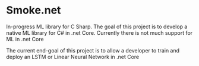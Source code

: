 # Smoke.net
In-progress ML library for C Sharp. The goal of this project is to develop a native ML library for C# in .net Core. Currently there is not much support for ML in .net Core

The current end-goal of this project is to allow a developer to train and deploy an LSTM or Linear Neural Network in .net Core
